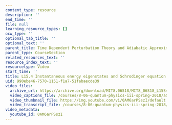 ```yaml
---
content_type: resource
description: ''
end_time: ''
file: null
learning_resource_types: []
ocw_type: ''
optional_tab_title: ''
optional_text: ''
parent_title: Time Dependent Perturbation Theory and Adiabatic Approximation
parent_type: CourseSection
related_resources_text: ''
resource_index_text: ''
resourcetype: Video
start_time: ''
title: L15.4 Instantaneous energy eigenstates and Schrodinger equation
uid: 990ebe46-7570-1151-f1a7-51fabaecde39
video_files:
  archive_url: https://archive.org/download/MIT8.06S18/MIT8_06S18_L15S4_300k.mp4
  video_captions_file: /courses/8-06-quantum-physics-iii-spring-2018/a5fd8ca6c3275bf7876e312d5cfa31df_0AM6arPSszI.vtt
  video_thumbnail_file: https://img.youtube.com/vi/0AM6arPSszI/default.jpg
  video_transcript_file: /courses/8-06-quantum-physics-iii-spring-2018/da5605b8e42473108a6728e2471bdaf4_0AM6arPSszI.pdf
video_metadata:
  youtube_id: 0AM6arPSszI
---
```


